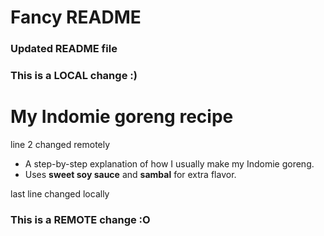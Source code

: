 # Fancy README
### Updated README file
### This is a LOCAL change :)
# My Indomie goreng recipe
line 2 changed remotely
- A step-by-step explanation of how I usually make my Indomie goreng.
- Uses **sweet soy sauce** and **sambal** for extra flavor.

last line changed locally
### This is a REMOTE change :O
